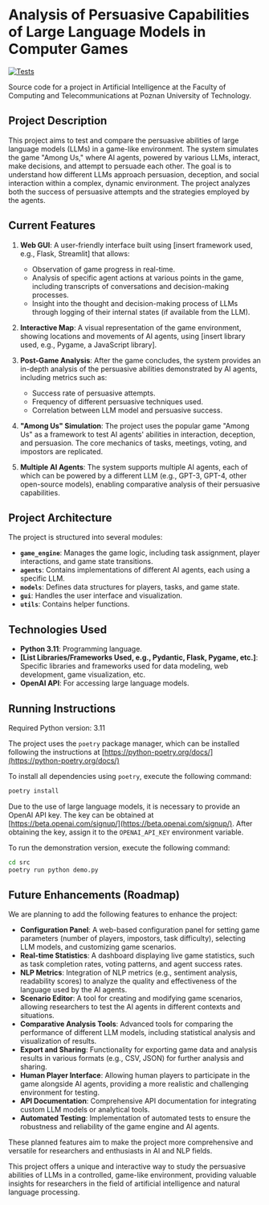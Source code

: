 # Analysis of Persuasive Capabilities of Large Language Models in Computer Games

[![Tests](https://github.com/Farmerobot/mk-ai-agents/actions/workflows/test.yml/badge.svg)](https://github.com/Farmerobot/mk-ai-agents/actions/workflows/test.yml)

Source code for a project in Artificial Intelligence at the Faculty of Computing and Telecommunications at Poznan University of Technology.

## Project Description

This project aims to test and compare the persuasive abilities of large language models (LLMs) in a game-like environment. The system simulates the game "Among Us," where AI agents, powered by various LLMs, interact, make decisions, and attempt to persuade each other.  The goal is to understand how different LLMs approach persuasion, deception, and social interaction within a complex, dynamic environment.  The project analyzes both the success of persuasive attempts and the strategies employed by the agents.

## Current Features

1. **Web GUI**: A user-friendly interface built using [insert framework used, e.g., Flask, Streamlit] that allows:
   - Observation of game progress in real-time.
   - Analysis of specific agent actions at various points in the game, including transcripts of conversations and decision-making processes.
   - Insight into the thought and decision-making process of LLMs through logging of their internal states (if available from the LLM).

2. **Interactive Map**: A visual representation of the game environment, showing locations and movements of AI agents, using [insert library used, e.g., Pygame, a JavaScript library].

3. **Post-Game Analysis**: After the game concludes, the system provides an in-depth analysis of the persuasive abilities demonstrated by AI agents, including metrics such as:
    * Success rate of persuasive attempts.
    * Frequency of different persuasive techniques used.
    * Correlation between LLM model and persuasive success.

4. **"Among Us" Simulation**: The project uses the popular game "Among Us" as a framework to test AI agents' abilities in interaction, deception, and persuasion.  The core mechanics of tasks, meetings, voting, and impostors are replicated.

5. **Multiple AI Agents**: The system supports multiple AI agents, each of which can be powered by a different LLM (e.g., GPT-3, GPT-4, other open-source models), enabling comparative analysis of their persuasive capabilities.

## Project Architecture

The project is structured into several modules:

* **`game_engine`**: Manages the game logic, including task assignment, player interactions, and game state transitions.
* **`agents`**: Contains implementations of different AI agents, each using a specific LLM.
* **`models`**: Defines data structures for players, tasks, and game state.
* **`gui`**: Handles the user interface and visualization.
* **`utils`**: Contains helper functions.

## Technologies Used

* **Python 3.11**: Programming language.
* **[List Libraries/Frameworks Used, e.g., Pydantic, Flask, Pygame, etc.]**:  Specific libraries and frameworks used for data modeling, web development, game visualization, etc.
* **OpenAI API**: For accessing large language models.


## Running Instructions

Required Python version: 3.11

The project uses the `poetry` package manager, which can be installed following the instructions at [https://python-poetry.org/docs/](https://python-poetry.org/docs/)

To install all dependencies using `poetry`, execute the following command:
```bash
poetry install
```

Due to the use of large language models, it is necessary to provide an OpenAI API key. The key can be obtained at [https://beta.openai.com/signup/](https://beta.openai.com/signup/). After obtaining the key, assign it to the `OPENAI_API_KEY` environment variable.

To run the demonstration version, execute the following command:
```bash
cd src
poetry run python demo.py
```

## Future Enhancements (Roadmap)

We are planning to add the following features to enhance the project:

- **Configuration Panel**: A web-based configuration panel for setting game parameters (number of players, impostors, task difficulty), selecting LLM models, and customizing game scenarios.
- **Real-time Statistics**: A dashboard displaying live game statistics, such as task completion rates, voting patterns, and agent success rates.
- **NLP Metrics**: Integration of NLP metrics (e.g., sentiment analysis, readability scores) to analyze the quality and effectiveness of the language used by the AI agents.
- **Scenario Editor**: A tool for creating and modifying game scenarios, allowing researchers to test the AI agents in different contexts and situations.
- **Comparative Analysis Tools**: Advanced tools for comparing the performance of different LLM models, including statistical analysis and visualization of results.
- **Export and Sharing**: Functionality for exporting game data and analysis results in various formats (e.g., CSV, JSON) for further analysis and sharing.
- **Human Player Interface**:  Allowing human players to participate in the game alongside AI agents, providing a more realistic and challenging environment for testing.
- **API Documentation**: Comprehensive API documentation for integrating custom LLM models or analytical tools.
- **Automated Testing**:  Implementation of automated tests to ensure the robustness and reliability of the game engine and AI agents.


These planned features aim to make the project more comprehensive and versatile for researchers and enthusiasts in AI and NLP fields.

This project offers a unique and interactive way to study the persuasive abilities of LLMs in a controlled, game-like environment, providing valuable insights for researchers in the field of artificial intelligence and natural language processing.
